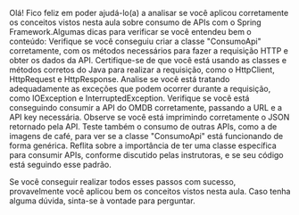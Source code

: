 Olá! Fico feliz em poder ajudá-lo(a) a analisar se você aplicou corretamente os conceitos vistos nesta aula sobre consumo de APIs com o Spring Framework.Algumas dicas para verificar se você entendeu bem o conteúdo:
Verifique se você conseguiu criar a classe "ConsumoApi" corretamente, com os métodos necessários para fazer a requisição HTTP e obter os dados da API.
Certifique-se de que você está usando as classes e métodos corretos do Java para realizar a requisição, como o HttpClient, HttpRequest e HttpResponse.
Analise se você está tratando adequadamente as exceções que podem ocorrer durante a requisição, como IOException e InterruptedException.
Verifique se você está conseguindo consumir a API do OMDB corretamente, passando a URL e a API key necessária.
Observe se você está imprimindo corretamente o JSON retornado pela API.
Teste também o consumo de outras APIs, como a de imagens de café, para ver se a classe "ConsumoApi" está funcionando de forma genérica.
Reflita sobre a importância de ter uma classe específica para consumir APIs, conforme discutido pelas instrutoras, e se seu código está seguindo esse padrão.

Se você conseguir realizar todos esses passos com sucesso, provavelmente você aplicou bem os conceitos vistos nesta aula. Caso tenha alguma dúvida, sinta-se à vontade para perguntar.